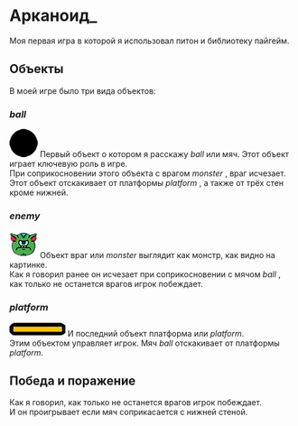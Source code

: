 # __Арканоид___
Моя первая игра в которой я использовал питон и библиотеку пайгейм.

## Объекты
В моей игре было три вида объектов:
### _ball_
![ball](ball.png)
Первый объект о котором я расскажу _ball_ или мяч. Этот объект играет ключевую роль в игре.  
При соприкосновении этого объекта с врагом _monster_ , враг исчезает.  
Этот объект отскакивает от платформы _platform_ , а также от трёх стен кроме нижней.  

### _enemy_
![eneny](enemy.png)
Объект враг или _monster_ выглядит как монстр, как видно на картинке.  
Как я говорил ранее он исчезает при соприкосновении с мячом _ball_ ,   
как только не останется врагов игрок побеждает.  

### _platform_
![platform](platform.png)
И последний объект платформа или _platform_.  
Этим объектом управляет игрок. Мяч _ball_ отскакивает от платформы _platform_.

## Победа и поражение
Как я говорил, как только не останется врагов игрок побеждает.  
И он проигрывает если мяч соприкасается с нижней стеной.

